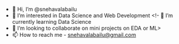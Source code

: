 - 👋 Hi, I’m @snehavalabailu
- 👀 I’m interested in Data Science and Web Development
<!- 🌱 I’m currently learning Data Science
- 💞️ I’m looking to collaborate on mini projects on EDA or ML>
- 📫 How to reach me - snehavalabailu@gmail.com 

<!---
snehavalabailu/snehavalabailu is a ✨ special ✨ repository because its `README.md` (this file) appears on your GitHub profile.
You can click the Preview link to take a look at your changes.
--->
